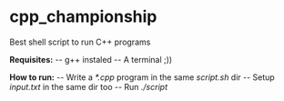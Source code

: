# cpp_championship
Best shell script to run C++ programs

**Requisites:**
-- g++ instaled
-- A terminal ;))

**How to run:**
-- Write a _*.cpp_ program in the same _script.sh_ dir
-- Setup _input.txt_ in the same dir too
-- Run _./script_